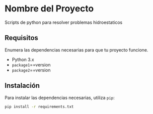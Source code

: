 # Nombre del Proyecto

Scripts de python para resolver problemas hidroestaticos
## Requisitos

Enumera las dependencias necesarias para que tu proyecto funcione.

- Python 3.x
- `package1`==version
- `package2`==version

## Instalación

Para instalar las dependencias necesarias, utiliza `pip`:

```bash
pip install -r requirements.txt